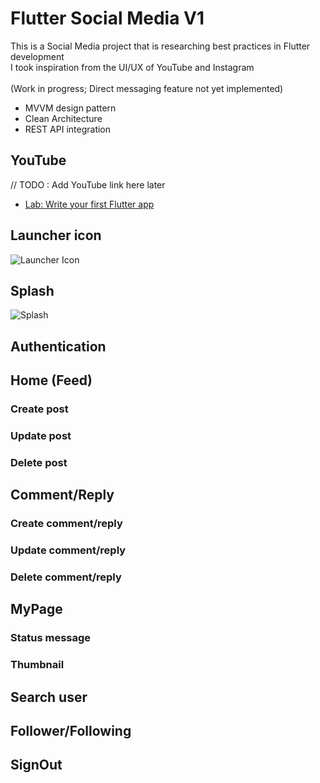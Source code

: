 # Flutter Social Media V1

This is a Social Media project that is researching best practices in Flutter development
<br>I took inspiration from the UI/UX of YouTube and Instagram
<br><br>(Work in progress; Direct messaging feature not yet implemented)

- MVVM design pattern
- Clean Architecture
- REST API integration

## YouTube

// TODO : Add YouTube link here later
- [Lab: Write your first Flutter app](https://docs.flutter.dev/get-started/codelab)

## Launcher icon
![Launcher Icon](https://github.com/StephenLeeDev/FlutterSocialMediaV1/assets/57079969/712d2aab-8bcf-4af9-96f6-92290d32b21c)

## Splash
![Splash](https://github.com/StephenLeeDev/FlutterSocialMediaV1/assets/57079969/2f38662f-aeb9-4013-8f59-812acb521608)

## Authentication

## Home (Feed)

### Create post

### Update post

### Delete post

## Comment/Reply

### Create comment/reply

### Update comment/reply

### Delete comment/reply

## MyPage

### Status message

### Thumbnail

## Search user

## Follower/Following

## SignOut
